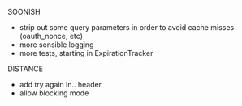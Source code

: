 SOONISH
* strip out some query parameters in order to avoid cache misses (oauth_nonce, etc)
* more sensible logging
* more tests, starting in ExpirationTracker

DISTANCE
* add try again in.. header
* allow blocking mode

